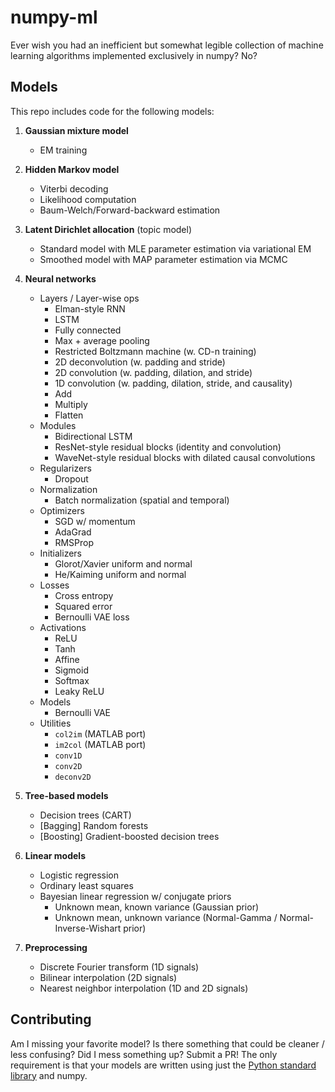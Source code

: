 # numpy-ml
Ever wish you had an inefficient but somewhat legible collection of machine
learning algorithms implemented exclusively in numpy? No? 

## Models
This repo includes code for the following models:

1. **Gaussian mixture model**
    - EM training

2. **Hidden Markov model**
    - Viterbi decoding
    - Likelihood computation
    - Baum-Welch/Forward-backward estimation

3. **Latent Dirichlet allocation** (topic model)
    - Standard model with MLE parameter estimation via variational EM
    - Smoothed model with MAP parameter estimation via MCMC 

4. **Neural networks** 
    * Layers / Layer-wise ops
        - Elman-style RNN 
        - LSTM 
        - Fully connected
        - Max + average pooling 
        - Restricted Boltzmann machine (w. CD-n training)
        - 2D deconvolution (w. padding and stride)
        - 2D convolution (w. padding, dilation, and stride)
        - 1D convolution (w. padding, dilation, stride, and causality)
        - Add
        - Multiply
        - Flatten
    * Modules
        - Bidirectional LSTM 
        - ResNet-style residual blocks (identity and convolution)
        - WaveNet-style residual blocks with dilated causal convolutions
    * Regularizers
        - Dropout 
    * Normalization
        - Batch normalization (spatial and temporal)
    * Optimizers
        - SGD w/ momentum 
        - AdaGrad 
        - RMSProp 
    * Initializers
        - Glorot/Xavier uniform and normal
        - He/Kaiming uniform and normal
    * Losses
        - Cross entropy
        - Squared error
        - Bernoulli VAE loss
    * Activations
        - ReLU
        - Tanh
        - Affine
        - Sigmoid
        - Softmax
        - Leaky ReLU
    * Models
        - Bernoulli VAE
    * Utilities
        - `col2im` (MATLAB port)
        - `im2col` (MATLAB port)
        - `conv1D`
        - `conv2D`
        - `deconv2D`

5. **Tree-based models**
    - Decision trees (CART)
    - [Bagging] Random forests 
    - [Boosting] Gradient-boosted decision trees

6. **Linear models**
    - Logistic regression
    - Ordinary least squares 
    - Bayesian linear regression w/ conjugate priors
        - Unknown mean, known variance (Gaussian prior)
        - Unknown mean, unknown variance (Normal-Gamma / Normal-Inverse-Wishart prior)

6. **Preprocessing**
    - Discrete Fourier transform (1D signals)
    - Bilinear interpolation (2D signals)
    - Nearest neighbor interpolation (1D and 2D signals)

## Contributing

Am I missing your favorite model? Is there something that could be cleaner /
less confusing? Did I mess something up? Submit a PR! The only requirement is
that your models are written using just the [Python standard library](https://docs.python.org/3/library/) and numpy.

